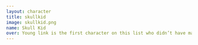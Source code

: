```yaml
---
layout: character
title: skullkid
image: skullkid.png
name: Skull Kid
over: Young link is the first character on this list who didn’t have many design flaws, or need as many new tools or buffs to help him succeed, so these lists will be a bit shorter from here on.. A new forward smash and forward air inspired by the jump slash from Ocarina of Time and Majora’s Mask! The end of the fair has a meteor effect, opening up both his combo and neutral game. Forward smash is a slower, heftier move that hits like a truck and grants Young Link 400 style points per hit. Up smash is now a single hit as well, helping him in anti-air situations.
---
```

